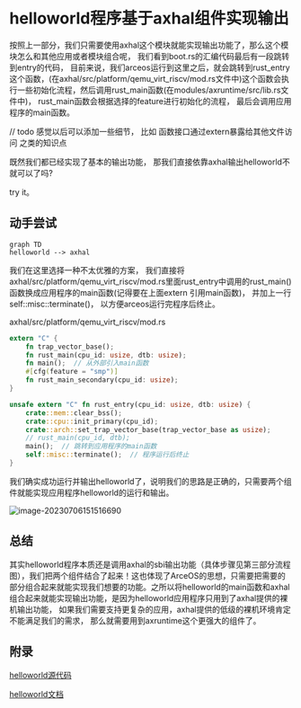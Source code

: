 # helloworld程序基于axhal组件实现输出

按照上一部分，我们只需要使用axhal这个模块就能实现输出功能了，那么这个模块怎么和其他应用或者模块组合呢， 我们看到boot.rs的汇编代码最后有一段跳转到entry的代码， 目前来说，我们arceos运行到这里之后，就会跳转到rust_entry这个函数，(在axhal/src/platform/qemu_virt_riscv/mod.rs文件中)这个函数会执行一些初始化流程，然后调用rust_main函数(在modules/axruntime/src/lib.rs文件中)， rust_main函数会根据选择的feature进行初始化的流程， 最后会调用应用程序的main函数。 

// todo 感觉以后可以添加一些细节，  比如 函数接口通过extern暴露给其他文件访问 之类的知识点

既然我们都已经实现了基本的输出功能， 那我们直接依靠axhal输出helloworld不就可以了吗? 

try it。

## 动手尝试

```mermaid
graph TD
helloworld --> axhal
```



我们在这里选择一种不太优雅的方案， 我们直接将axhal/src/platform/qemu_virt_riscv/mod.rs里面rust_entry中调用的rust_main()函数换成应用程序的main函数(记得要在上面extern 引用main函数)， 并加上一行self::misc::terminate()， 以方便arceos运行完程序后终止。

axhal/src/platform/qemu_virt_riscv/mod.rs

```rust
extern "C" {
    fn trap_vector_base();
    fn rust_main(cpu_id: usize, dtb: usize);
    fn main();  // 从外部引入main函数
    #[cfg(feature = "smp")]
    fn rust_main_secondary(cpu_id: usize);
}

unsafe extern "C" fn rust_entry(cpu_id: usize, dtb: usize) {
    crate::mem::clear_bss();
    crate::cpu::init_primary(cpu_id);
    crate::arch::set_trap_vector_base(trap_vector_base as usize);
    // rust_main(cpu_id, dtb);
    main();  // 跳转到应用程序的main函数
    self::misc::terminate();  // 程序运行后终止
}
```

我们确实成功运行并输出helloworld了，说明我们的思路是正确的，只需要两个组件就能实现应用程序helloworld的运行和输出。

![image-20230706151516690](https://s2.loli.net/2023/07/06/3TNuBdRbEcCAevM.png)

## 总结

其实helloworld程序本质还是调用axhal的sbi输出功能（具体步骤见第三部分流程图），我们把两个组件结合了起来！这也体现了ArceOS的思想，只需要把需要的部分组合起来就能实现我们想要的功能。之所以将helloworld的main函数和axhal组合起来就能实现输出功能，是因为helloworld应用程序只用到了axhal提供的裸机输出功能， 如果我们需要支持更复杂的应用，axhal提供的低级的裸机环境肯定不能满足我们的需求， 那么就需要用到axruntime这个更强大的组件了。

## 附录

[helloworld源代码](https://github.com/rcore-os/arceos/blob/main/apps/helloworld/src/main.rs) 

[helloworld文档](https://github.com/rcore-os/arceos/blob/main/doc/apps_helloworld.md) 